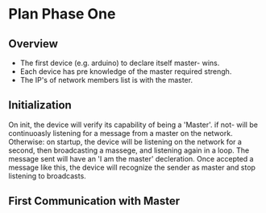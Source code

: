 # Plan Phase One

## Overview
- The first device (e.g. arduino) to declare itself master- wins.
- Each device has pre knowledge of the master required strengh.
- The IP's of network members list is with the master.

## Initialization
On init, the device will verify its capability of being a 'Master'. if not- will be continuoasly listening for a message from a master on the network.
Otherwise: on startup,  the device will be listening on the network for a second, then broadcasting a massege, and listening again in a loop. The message sent will have an 'I am the master' decleration.
Once accepted a message like this, the device will recognize the sender as master and stop listening to broadcasts.

## First Communication with Master
